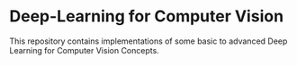 # Deep-Learning for Computer Vision

This repository contains implementations of some basic to advanced Deep Learning for Computer Vision Concepts.
